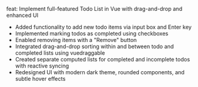 feat: Implement full-featured Todo List in Vue with drag-and-drop and enhanced UI

- Added functionality to add new todo items via input box and Enter key
- Implemented marking todos as completed using checkboxes
- Enabled removing items with a "Remove" button
- Integrated drag-and-drop sorting within and between todo and completed lists using vuedraggable
- Created separate computed lists for completed and incomplete todos with reactive syncing
- Redesigned UI with modern dark theme, rounded components, and subtle hover effects
